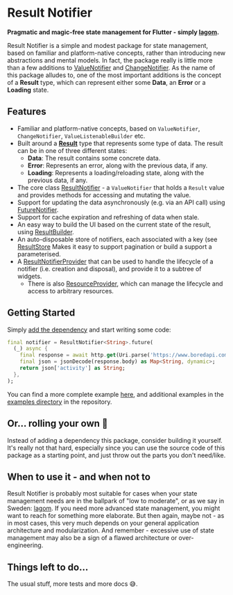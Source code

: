 # Result Notifier
**Pragmatic and magic-free state management for Flutter - simply [lagom](https://en.wikipedia.org/wiki/Lagom).** 

Result Notifier is a simple and modest package for state management, based on familiar and platform-native concepts, 
rather than introducing new abstractions and mental models. In fact, the package really is little more than a few 
additions to [ValueNotifier](https://api.flutter.dev/flutter/foundation/ValueNotifier-class.html) and 
[ChangeNotifier](https://api.flutter.dev/flutter/foundation/ChangeNotifier-class.html). As the name of this package 
alludes to, one of the most important additions is the concept of a **Result** type, which can represent either some 
**Data**, an **Error** or a **Loading** state.

## Features

* Familiar and platform-native concepts, based on `ValueNotifier`, `ChangeNotifier`, `ValueListenableBuilder` etc.
* Built around a **[Result](https://pub.dev/documentation/result_notifier/latest/result_notifier/Result-class.html)** 
  type that represents some type of data. The result can be in one of three different states:  
    - **Data**: The result contains some concrete data.
    - **Error**: Represents an error, along with the previous data, if any.
    - **Loading**: Represents a loading/reloading state, along with the previous data, if any. 
* The core class [ResultNotifier](https://pub.dev/documentation/result_notifier/latest/result_notifier/ResultNotifier-class.html) - 
  a `ValueNotifier` that holds a `Result` value and provides methods for accessing and mutating the value. 
* Support for updating the data asynchronously (e.g. via an API call) using [FutureNotifier](https://pub.dev/documentation/result_notifier/latest/result_notifier/FutureNotifier-class.html).
* Support for cache expiration and refreshing of data when stale.
* An easy way to build the UI based on the current state of the result, using [ResultBuilder](https://pub.dev/documentation/result_notifier/latest/result_notifier/ResultBuilder-class.html).  
* An auto-disposable store of notifiers, each associated with a key (see [ResultStore](https://pub.dev/documentation/result_notifier/latest/result_notifier/ResultStore-class.html) 
  Makes it easy to support pagination or build a support a parameterised.
* A [ResultNotifierProvider](https://pub.dev/documentation/result_notifier/latest/result_notifier/ResultNotifierProvider-class.html) 
  that can be used to handle the lifecycle of a notifier (i.e. creation and disposal), and provide it to a subtree of 
  widgets. 
    - There is also [ResourceProvider](https://pub.dev/documentation/result_notifier/latest/result_notifier/ResourceProvider-class.html), 
      which can manage the lifecycle and access to arbitrary resources.  

## Getting Started

Simply [add the dependency](https://pub.dev/packages/result_notifier/install) and start writing some code:  

```dart
final notifier = ResultNotifier<String>.future(
  (_) async {
    final response = await http.get(Uri.parse('https://www.boredapi.com/api/activity/'));
    final json = jsonDecode(response.body) as Map<String, dynamic>;
    return json['activity'] as String;
  },
);
``` 

You can find a more complete example [here](https://pub.dev/packages/result_notifier/example), and additional examples 
in the [examples directory](https://github.com/tolo/result_notifier/blob/main/example/lib) in the repository.  

## Or... rolling your own 🤷‍️
Instead of adding a dependency this package, consider building it yourself. It's really not that hard, especially since 
you can use the source code of this package as a starting point, and just throw out the parts you don't need/like.

## When to use it - and when not to

Result Notifier is probably most suitable for cases when your state management needs are in the ballpark of "low to 
moderate", or as we say in Sweden: [lagom](https://en.wikipedia.org/wiki/Lagom). If you need more advanced state 
management, you might want to reach for something more elaborate. But then again, maybe not - as in most cases, this 
very much depends on your general application architecture and modularization. And remember - excessive use of state 
management may also be a sign of a flawed architecture or over-engineering.  

## Things left to do...

The usual stuff, more tests and more docs 😅.
